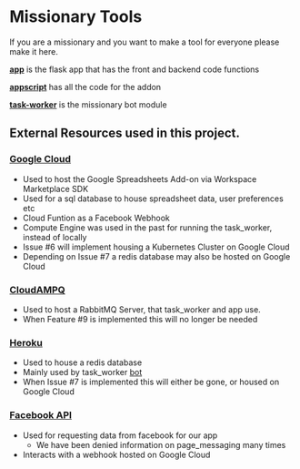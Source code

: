 # Missionary Tools

If you are a missionary and you want to make a tool for everyone please make it here.

[**app**](app/) is the flask app that has the front and backend code functions

[**appscript**](appscript/) has all the code for the addon

[**task-worker**](task_worker/) is the missionary bot module

## External Resources used in this project.

### [Google Cloud](https://cloud.google.com/gcp/)
- Used to host the Google Spreadsheets Add-on via Workspace Marketplace SDK
- Used for a sql database to house spreadsheet data, user preferences etc
- Cloud Funtion as a Facebook Webhook
- Compute Engine was used in the past for running the task_worker, instead of locally
- Issue #6 will implement housing a Kubernetes Cluster on Google Cloud
- Depending on Issue #7 a redis database may also be hosted on Google Cloud

### [CloudAMPQ](https://customer.cloudamqp.com/)
- Used to host a RabbitMQ Server, that task_worker and app use.
- When Feature #9 is implemented this will no longer be needed

### [Heroku](https://dashboard.heroku.com/apps)
- Used to house a redis database
- Mainly used by task_worker [bot](task_worker/missionary_bot/bot.py)
- When Issue #7 is implemented this will either be gone, or housed on Google Cloud

### [Facebook API](https://developers.facebook.com/apps/)
- Used for requesting data from facebook for our app
  - We have been denied information on page_messaging many times
- Interacts with a webhook hosted on Google Cloud
